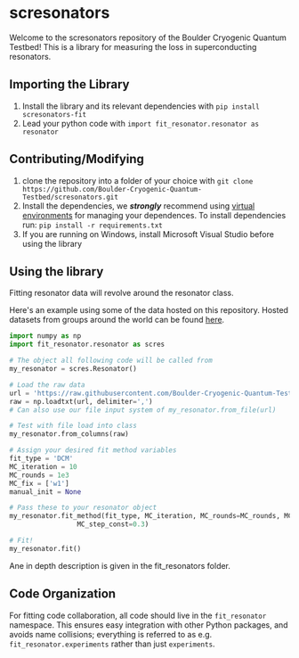 # scresonators
Welcome to the scresonators repository of the Boulder Cryogenic Quantum Testbed! This is a library for measuring the loss in superconducting resonators. 


## Importing the Library
1. Install the library and its relevant dependencies with `pip install scresonators-fit`
2. Lead your python code with `import fit_resonator.resonator as resonator`

## Contributing/Modifying
1. clone the repository into a folder of your choice with `git clone https://github.com/Boulder-Cryogenic-Quantum-Testbed/scresonators.git`
2. Install the dependencies, we ***strongly*** recommend using [virtual environments](https://packaging.python.org/guides/installing-using-pip-and-virtual-environments/) for managing your dependences. To install dependencies run:
  `pip install -r requirements.txt`
3. If you are running on Windows, install Microsoft Visual Studio before using the library
 
## Using the library

Fitting resonator data will revolve around the resonator class.

Here's an example using some of the data hosted on this repository. Hosted
datasets from groups around the world can be found [here](/cryores/test_data).

```python
import numpy as np
import fit_resonator.resonator as scres

# The object all following code will be called from
my_resonator = scres.Resonator()

# Load the raw data
url = 'https://raw.githubusercontent.com/Boulder-Cryogenic-Quantum-Testbed/scresonators/master/cryores/test_data/AWR/AWR_Data.csv'
raw = np.loadtxt(url, delimiter=',')
# Can also use our file input system of my_resonator.from_file(url)

# Test with file load into class
my_resonator.from_columns(raw)

# Assign your desired fit method variables
fit_type = 'DCM'
MC_iteration = 10
MC_rounds = 1e3
MC_fix = ['w1']
manual_init = None

# Pass these to your resonator object
my_resonator.fit_method(fit_type, MC_iteration, MC_rounds=MC_rounds, MC_fix=MC_fix, manual_init=manual_init,
                 MC_step_const=0.3)

# Fit!
my_resonator.fit()
```

Ane in depth description is given in the fit_resonators folder.


## Code Organization

For fitting code collaboration, all code should live in the `fit_resonator` namespace. This ensures easy integration
with other Python packages, and avoids name collisions; everything is referred
to as e.g. `fit_resonator.experiments` rather than just `experiments`.
